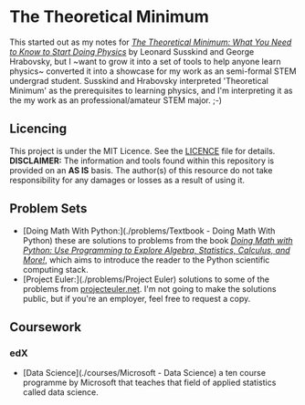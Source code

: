 # The Theoretical Minimum

This started out as my notes for _[The Theoretical Minimum: What You Need to Know to Start Doing Physics](https://www.amazon.com/Theoretical-Minimum-Start-Doing-Physics/dp/0465075681)_ by Leonard Susskind and George Hrabovsky, but I ~want to grow it into a set of tools to help anyone learn physics~ converted it into a showcase for my work as an semi-formal STEM undergrad student. Susskind and Hrabovsky interpreted 'Theoretical Minimum' as the prerequisites to learning physics, and I'm interpreting it as the my work as an professional/amateur STEM major. ;-)

## Licencing
This project is under the MIT Licence. See the [LICENCE](LICENCE) file for details. __DISCLAIMER:__ The information and tools found within this repository is provided on an __AS IS__ basis. The author(s) of this resource do not take responsibility for any damages or losses as a result of using it.

## Problem Sets
* [Doing Math With Python:](./problems/Textbook - Doing Math With Python) these are solutions to problems from the book _[Doing Math with Python: Use Programming to Explore Algebra, Statistics, Calculus, and More!](https://www.nostarch.com/doingmathwithpython)_, which aims to introduce the reader to the Python scientific computing stack.
* [Project Euler:](./problems/Project Euler) solutions to some of the problems from [projecteuler.net](https://projecteuler.net). I'm not going to make the solutions public, but if you're an employer, feel free to request a copy.

## Coursework

### edX
* [Data Science](./courses/Microsoft - Data Science) a ten course programme by Microsoft that teaches that field of applied statistics called data science.
